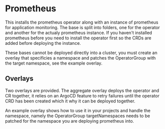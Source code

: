 # Prometheus

This installs the prometheus operator along with an instance of prometheus for application monitoring. The base is split into folders, one for the operator and another for the actualy prometheus instance. If you haven't installed prometheus before you need to install the operator first so the CRDs are added before deploying the instance.

These bases cannot be deployed directly into a cluster, you must create an overlay that specificies a namespace and patches the OperatorGroup with the target namespace, see the example overlay.

## Overlays

Two overlays are provided. The aggregate overlay deploys the operator and CR together, it relies on an ArgoCD feature to retry failures until the operator CRD has been created which it why it can be deployed together.

An example overlay shows how to use it in your projects and handle the namespace, namely the OperatorGroup targetNamespaces needs to be patched for the namespace you are deploying prometheus into.